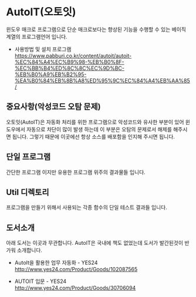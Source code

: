 # AutoIT(오토잇)
윈도우 매크로 프로그램으로 단순 매크로보다는 향상된 기능을 수행할 수 있는 베이직 계열의 프로그램언어 입니다.
- 사용방법 및 설치 프로그램<br>
https://www.pabburi.co.kr/content/autoit/autoit-%EC%84%A4%EC%B9%98-%EB%B0%8F-%EC%BB%B4%ED%8C%8C%EC%9D%BC-%EB%B0%A9%EB%B2%95-%EA%B0%84%EB%8B%A8%ED%95%9C%EC%84%A4%EB%AA%85/

## **중요사항(악성코드 오탐 문제)**
오토잇(AutoIT)은 자동화 처리를 위한 프로그램으로 악성코드와 유사한 부분이 있어 윈도우에서 자동으로 차단이 많이 발생 하는데 이 부분은 오탐의 문제로서 해제를 해주시면 됩니다. 그렇기 때문에 이곳에선 항상 소스를 배포함을 인지해 주시면 됩니다.

## 단일 프로그램
간단한 프로그램 이지만 유용한 프로그램 위주의 결과물들 입니다.

## Util 디렉토리
프로그램을 만들기 위해서 사용되는 각종 함수의 단일 테스트 결과들 입니다.

## 도서소개
  아래 도서는 이곳과 무관합니다. AutoIT은 국내에 책도 없었는데 도서가 발간된것이 반가워 소개합니다.<br>
   - AutoIt을 활용한 업무 자동화 - YES24 <br>
   http://www.yes24.com/Product/Goods/102087565

   - AUTOIT 입문 - YES24<br>
   http://www.yes24.com/Product/Goods/30706094